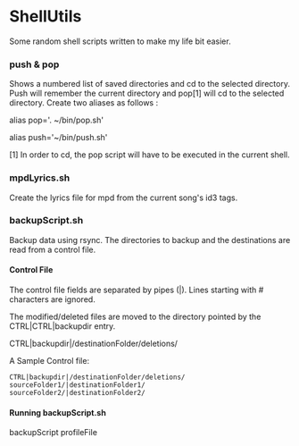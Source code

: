 ShellUtils
========

Some random shell scripts written to make my life bit easier.

### push & pop
Shows a numbered list of saved directories and cd to the selected directory. Push will remember the current directory and pop[1] will cd to the selected directory.
Create two aliases as follows :

alias pop='. ~/bin/pop.sh'

alias push='~/bin/push.sh'

[1] In order to cd, the pop script will have to be executed in the current shell. 

### mpdLyrics.sh

Create the lyrics file for mpd from the current song's id3 tags.

### backupScript.sh
Backup data using rsync. The directories to backup and the destinations are read from a control file.

#### Control File
The control file fields are separated by pipes (|). Lines starting with # characters are ignored.

The modified/deleted files are moved to the directory pointed by the CTRL|CTRL|backupdir entry.

CTRL|backupdir|/destinationFolder/deletions/

A Sample Control file:
```
CTRL|backupdir|/destinationFolder/deletions/
sourceFolder1/|destinationFolder1/
sourceFolder2/|destinationFolder2/
```

#### Running backupScript.sh
backupScript profileFile
